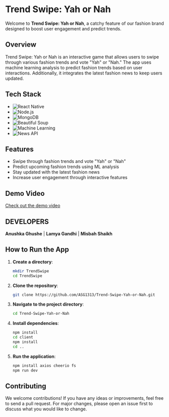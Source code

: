 # Trend Swipe: Yah or Nah

Welcome to **Trend Swipe: Yah or Nah**, a catchy feature of our fashion brand designed to boost user engagement and predict trends.

## Overview

Trend Swipe: Yah or Nah is an interactive game that allows users to swipe through various fashion trends and vote "Yah" or "Nah." The app uses machine learning analysis to predict fashion trends based on user interactions. Additionally, it integrates the latest fashion news to keep users updated.

## Tech Stack

- ![React Native](https://img.shields.io/badge/React%20Native-20232A?style=for-the-badge&logo=react&logoColor=61DAFB)
- ![Node.js](https://img.shields.io/badge/Node.js-339933?style=for-the-badge&logo=nodedotjs&logoColor=white)
- ![MongoDB](https://img.shields.io/badge/MongoDB-4EA94B?style=for-the-badge&logo=mongodb&logoColor=white)
- ![Beautiful Soup](https://img.shields.io/badge/Beautiful%20Soup-3776AB?style=for-the-badge&logo=python&logoColor=white)
- ![Machine Learning](https://img.shields.io/badge/ML-FF6F00?style=for-the-badge&logo=python&logoColor=white)
- ![News API](https://img.shields.io/badge/News%20API-000000?style=for-the-badge&logo=newsapi&logoColor=white)
  

## Features

- Swipe through fashion trends and vote "Yah" or "Nah"
- Predict upcoming fashion trends using ML analysis
- Stay updated with the latest fashion news
- Increase user engagement through interactive features

## Demo Video

[Check out the demo video](demo.mp4)

## DEVELOPERS
**Anushka Ghushe** |
**Lamya Gandhi** |
**Misbah Shaikh**


## How to Run the App

1. **Create a directory**: 
    ```bash
    mkdir TrendSwipe
    cd TrendSwipe
    ```
2. **Clone the repository**: 
    ```bash
    git clone https://github.com/ASG1313/Trend-Swipe-Yah-or-Nah.git
    ```
3. **Navigate to the project directory**: 
    ```bash
    cd Trend-Swipe-Yah-or-Nah
    ```
4. **Install dependencies**: 
    ```bash
    npm install
    cd client
    npm install
    cd ..
    ```
5. **Run the application**: 
    ```bash
    npm install axios cheerio fs
    npm run dev
    ```

## Contributing

We welcome contributions! If you have any ideas or improvements, feel free to send a pull request. For major changes, please open an issue first to discuss what you would like to change.
